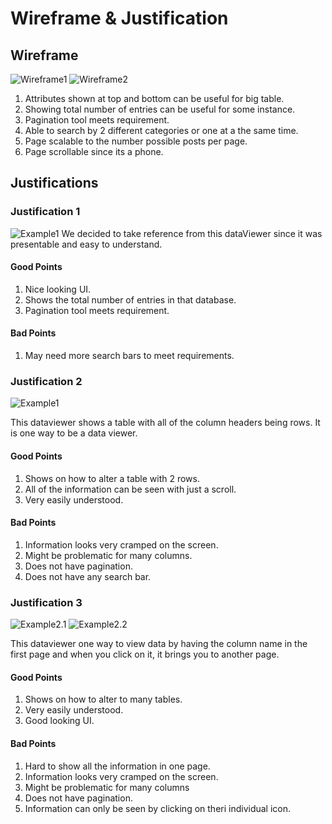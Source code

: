 # Wireframe & Justification



## Wireframe

![Wireframe1](DataViewer/DataViewerPhone1.png)
![Wireframe2](DataViewer/DataViewerPhone2.png)

1. Attributes shown at top and bottom can be useful for big table.
2. Showing total number of entries can be useful for some instance.
3. Pagination tool meets requirement.
4. Able to search by 2 different categories or one at a the same time.
5. Page scalable to the number possible posts per page.
6. Page scrollable since its a phone.


## Justifications

### Justification 1

![Example1](DataViewer/dataviewer-example1.png)
We decided to take reference from this dataViewer since it was presentable and easy to understand.

#### Good Points

1. Nice looking UI.
2. Shows the total number of entries in that database.
3. Pagination tool meets requirement.

#### Bad Points

1. May need more search bars to meet requirements.

### Justification 2

![Example1](DataViewer/dataviewerphone-example1.png)

This dataviewer shows a table with all of the column headers being rows. It is one way to be a data viewer.

#### Good Points

1. Shows on how to alter a table with 2 rows.
2. All of the information can be seen with just a scroll.
3. Very easily understood.

#### Bad Points

1. Information looks very cramped on the screen.
2. Might be problematic for many columns.
3. Does not have pagination.
4. Does not have any search bar.

### Justification 3

![Example2.1](DataViewer/dataviewerphone-example21.png)
![Example2.2](DataViewer/dataviewerphone-example22.png)

This dataviewer one way to view data by having the column name in the first page and when you click on it, it brings you to another page.

#### Good Points

1. Shows on how to alter to many tables.
2. Very easily understood.
3. Good looking UI.

#### Bad Points

1. Hard to show all the information in one page.
2. Information looks very cramped on the screen.
3. Might be problematic for many columns
4. Does not have pagination.
5. Information can only be seen by clicking on theri individual icon.